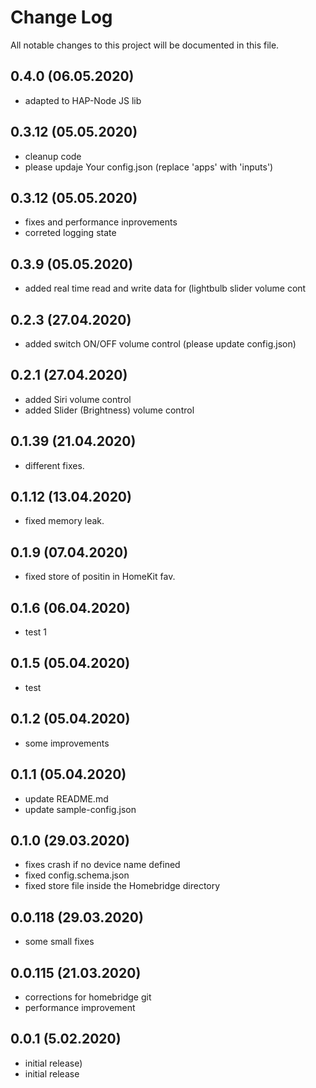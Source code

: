 # Change Log
All notable changes to this project will be documented in this file.
## 0.4.0 (06.05.2020) 
- adapted to HAP-Node JS lib

## 0.3.12 (05.05.2020)
- cleanup code
- please updaje Your config.json (replace 'apps' with 'inputs')

## 0.3.12 (05.05.2020)
- fixes and performance inprovements
- correted logging state

## 0.3.9 (05.05.2020)
- added real time read and write data for (lightbulb slider volume cont

## 0.2.3 (27.04.2020)
- added switch ON/OFF volume control (please update config.json)

## 0.2.1 (27.04.2020)
- added Siri volume control
- added Slider (Brightness) volume control

## 0.1.39 (21.04.2020)
- different fixes.

## 0.1.12 (13.04.2020)
- fixed memory leak.

## 0.1.9 (07.04.2020)
- fixed store of positin in HomeKit fav.

## 0.1.6 (06.04.2020)
- test 1

## 0.1.5 (05.04.2020)
- test

## 0.1.2 (05.04.2020)
- some improvements

## 0.1.1 (05.04.2020)
- update README.md
- update sample-config.json

## 0.1.0 (29.03.2020)
- fixes crash if no device name defined
- fixed config.schema.json
- fixed store file inside the Homebridge directory

## 0.0.118 (29.03.2020)
- some small fixes

## 0.0.115 (21.03.2020)
- corrections for homebridge git
- performance improvement

## 0.0.1 (5.02.2020)
- initial release)
- initial release
